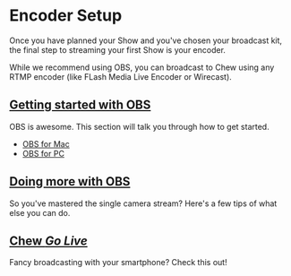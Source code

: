 # Encoder Setup

Once you have planned your Show and you've chosen your broadcast kit, the final step to streaming your first Show is your encoder. 

While we recommend using OBS, you can broadcast to Chew using any RTMP encoder (like FLash Media Live Encoder or Wirecast).

## [Getting started with OBS](http://chew.tv/guide/encoder_setup/open_broadcast_software)

OBS is awesome. This section will talk you through how to get started. 

- [OBS for Mac](http://chew.tv/guide/encoder_setup/obs_mac)
- [OBS for PC](http://chew.tv/guide/encoder_setup/obs_pc)

## [Doing more with OBS](http://chew.tv/guide/encoder_setup/doing_more_with_obs)

So you've mastered the single camera stream? Here's a few tips of what else you can do. 

## [Chew *Go Live*](http://chew.tv/guide/encoder_setup/chew_mobile_app)

Fancy broadcasting with your smartphone? Check this out! 
